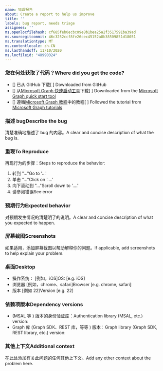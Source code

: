```yaml
---
name: 错误报告
about: Create a report to help us improve
title: ''
labels: bug report, needs triage
assignees: ''
ms.openlocfilehash: cf685feb0ecbc09e8b1bea25a2f3517591ba39ad
ms.sourcegitcommit: 46c3252ccf8fe26cec45152a8b38509851d18051
ms.translationtype: MT
ms.contentlocale: zh-CN
ms.lasthandoff: 11/10/2020
ms.locfileid: "48990324"
---
```

### <a name="where-did-you-get-the-code"></a><span data-ttu-id="bbce4-102">您在何处获取了代码？</span><span class="sxs-lookup"><span data-stu-id="bbce4-102">Where did you get the code?</span></span>

- <span data-ttu-id="bbce4-103">[] 已从 GitHub 下载</span><span class="sxs-lookup"><span data-stu-id="bbce4-103">[ ] Downloaded from GitHub</span></span>
- <span data-ttu-id="bbce4-104">[] 从[Microsoft Graph 快速启动工具](https://developer.microsoft.com/graph/quick-start)下载</span><span class="sxs-lookup"><span data-stu-id="bbce4-104">[ ] Downloaded from the [Microsoft Graph quick start tool](https://developer.microsoft.com/graph/quick-start)</span></span>
- <span data-ttu-id="bbce4-105">[] 遵循[Microsoft Graph 教程](https://docs.microsoft.com/graph/tutorials)中的教程</span><span class="sxs-lookup"><span data-stu-id="bbce4-105">[ ] Followed the tutorial from [Microsoft Graph tutorials](https://docs.microsoft.com/graph/tutorials)</span></span>

### <a name="describe-the-bug"></a><span data-ttu-id="bbce4-106">描述 bug</span><span class="sxs-lookup"><span data-stu-id="bbce4-106">Describe the bug</span></span>

<span data-ttu-id="bbce4-107">清楚准确地描述了 bug 的内容。</span><span class="sxs-lookup"><span data-stu-id="bbce4-107">A clear and concise description of what the bug is.</span></span>

### <a name="to-reproduce"></a><span data-ttu-id="bbce4-108">重现</span><span class="sxs-lookup"><span data-stu-id="bbce4-108">To Reproduce</span></span>

<span data-ttu-id="bbce4-109">再现行为的步骤：</span><span class="sxs-lookup"><span data-stu-id="bbce4-109">Steps to reproduce the behavior:</span></span>

1. <span data-ttu-id="bbce4-110">转到 "..."</span><span class="sxs-lookup"><span data-stu-id="bbce4-110">Go to '...'</span></span>
1. <span data-ttu-id="bbce4-111">单击 "..."</span><span class="sxs-lookup"><span data-stu-id="bbce4-111">Click on '....'</span></span>
1. <span data-ttu-id="bbce4-112">向下滚动到 "..."</span><span class="sxs-lookup"><span data-stu-id="bbce4-112">Scroll down to '....'</span></span>
1. <span data-ttu-id="bbce4-113">请参阅错误</span><span class="sxs-lookup"><span data-stu-id="bbce4-113">See error</span></span>

### <a name="expected-behavior"></a><span data-ttu-id="bbce4-114">预期行为</span><span class="sxs-lookup"><span data-stu-id="bbce4-114">Expected behavior</span></span>

<span data-ttu-id="bbce4-115">对预期发生情况的清楚明了的说明。</span><span class="sxs-lookup"><span data-stu-id="bbce4-115">A clear and concise description of what you expected to happen.</span></span>

### <a name="screenshots"></a><span data-ttu-id="bbce4-116">屏幕截图</span><span class="sxs-lookup"><span data-stu-id="bbce4-116">Screenshots</span></span>

<span data-ttu-id="bbce4-117">如果适用，添加屏幕截图以帮助解释你的问题。</span><span class="sxs-lookup"><span data-stu-id="bbce4-117">If applicable, add screenshots to help explain your problem.</span></span>

### <a name="desktop"></a><span data-ttu-id="bbce4-118">桌面</span><span class="sxs-lookup"><span data-stu-id="bbce4-118">Desktop</span></span>

- <span data-ttu-id="bbce4-119">操作系统： [例如，iOS]</span><span class="sxs-lookup"><span data-stu-id="bbce4-119">OS: [e.g. iOS]</span></span>
- <span data-ttu-id="bbce4-120">浏览器 [例如，chrome、safari]</span><span class="sxs-lookup"><span data-stu-id="bbce4-120">Browser [e.g. chrome, safari]</span></span>
- <span data-ttu-id="bbce4-121">版本 [例如 22]</span><span class="sxs-lookup"><span data-stu-id="bbce4-121">Version [e.g. 22]</span></span>

### <a name="dependency-versions"></a><span data-ttu-id="bbce4-122">依赖项版本</span><span class="sxs-lookup"><span data-stu-id="bbce4-122">Dependency versions</span></span>

- <span data-ttu-id="bbce4-123"> (MSAL 等 ) 版本的身份验证库：</span><span class="sxs-lookup"><span data-stu-id="bbce4-123">Authentication library (MSAL, etc.) version:</span></span>
- <span data-ttu-id="bbce4-124">Graph 库 (Graph SDK、REST 库，等等 ) 版本：</span><span class="sxs-lookup"><span data-stu-id="bbce4-124">Graph library (Graph SDK, REST library, etc.) version:</span></span>

### <a name="additional-context"></a><span data-ttu-id="bbce4-125">其他上下文</span><span class="sxs-lookup"><span data-stu-id="bbce4-125">Additional context</span></span>

<span data-ttu-id="bbce4-126">在此处添加有关此问题的任何其他上下文。</span><span class="sxs-lookup"><span data-stu-id="bbce4-126">Add any other context about the problem here.</span></span>
